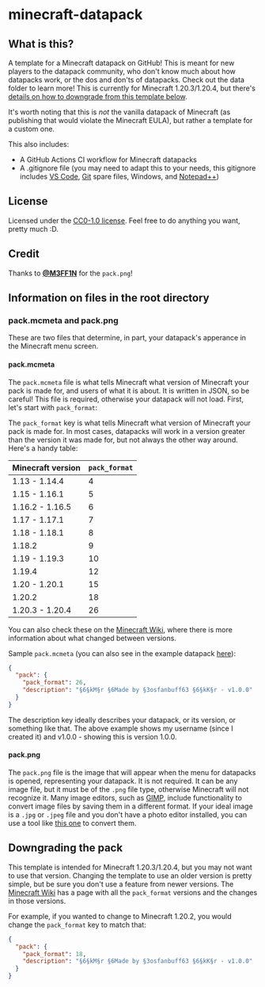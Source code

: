 # minecraft-datapack

## What is this?

A template for a Minecraft datapack on GitHub! This is meant for new players to the datapack community, who don't know much about how datapacks work, or the dos and don'ts of datapacks. Check out the data folder to learn more! This is currently for Minecraft 1.20.3/1.20.4, but there's [details on how to downgrade from this template below](#downgrading-the-pack).

It's worth noting that this is _not_ the vanilla datapack of Minecraft (as publishing that would violate the Minecraft EULA), but rather a template for a custom one.

This also includes:

- A GitHub Actions CI workflow for Minecraft datapacks
- A .gitignore file (you may need to adapt this to your needs, this gitignore includes [VS Code](https://code.visualstudio.com), [Git](https://git-scm.com/) spare files, Windows, and [Notepad++](https://notepad-plus-plus.org/))

## License

Licensed under the [CC0-1.0 license](LICENSE.md). Feel free to do anything you want, pretty much :D.

## Credit

Thanks to [**@M3FF1N**](https://github.com/M3FF1N) for the `pack.png`!

## Information on files in the root directory

### pack.mcmeta and pack.png

These are two files that determine, in part, your datapack's apperance in the Minecraft menu screen.

#### pack.mcmeta

The `pack.mcmeta` file is what tells Minecraft what version of Minecraft your pack is made for, and users of what it is about. It is written in JSON, so be careful! This file is required, otherwise your datapack will not load. First, let's start with `pack_format`:

The `pack_format` key is what tells Minecraft what version of Minecraft your pack is made for. In most cases, datapacks will work in a version greater than the version it was made for, but not always the other way around. Here's a handy table:

| Minecraft version | `pack_format` |
| ----------------- | ------------- |
| 1.13 - 1.14.4     | 4             |
| 1.15 - 1.16.1     | 5             |
| 1.16.2 - 1.16.5   | 6             |
| 1.17 - 1.17.1     | 7             |
| 1.18 - 1.18.1     | 8             |
| 1.18.2            | 9             |
| 1.19 - 1.19.3     | 10            |
| 1.19.4            | 12            |
| 1.20 - 1.20.1     | 15            |
| 1.20.2            | 18            |
| 1.20.3 - 1.20.4   | 26            |

You can also check these on the [Minecraft Wiki](https://minecraft.wiki/w/Pack_format#List_of_data_pack_formats), where there is more information about what changed between versions.

Sample `pack.mcmeta` (you can also see in the example datapack [here](pack.mcmeta)):

```json
{
  "pack": {
    "pack_format": 26,
    "description": "§6§kM§r §6Made by §3osfanbuff63 §6§kK§r - v1.0.0"
  }
}
```

The description key ideally describes your datapack, or its version, or something like that. The above example shows my username (since I created it) and v1.0.0 - showing this is version 1.0.0.

#### pack.png

The `pack.png` file is the image that will appear when the menu for datapacks is opened, representing your datapack. It is not required. It can be any image file, but it must be of the `.png` file type, otherwise Minecraft will not recognize it. Many image editors, such as [GIMP](https://gimp.org), include functionality to convert image files by saving them in a different format. If your ideal image is a `.jpg` or `.jpeg` file and you don't have a photo editor installed, you can use a tool like [this one](https://jpg2png.com/) to convert them.

## Downgrading the pack

This template is intended for Minecraft 1.20.3/1.20.4, but you may not want to use that version. Changing the template to use an older version is pretty simple, but be sure you don't use a feature from newer versions. The [Minecraft Wiki](https://minecraft.wiki/w/Pack_format#List_of_data_pack_formats) has a page with all the `pack_format` versions and the changes in those versions.

For example, if you wanted to change to Minecraft 1.20.2, you would change the `pack_format` key to match that:

```json
{
  "pack": {
    "pack_format": 18,
    "description": "§6§kM§r §6Made by §3osfanbuff63 §6§kK§r - v1.0.0"
  }
}
```
